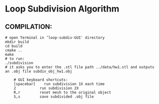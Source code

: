 # Loop Subdivision Algorithm
## COMPILATION:
	# open Terminal in ‘loop-subdiv-GUI' directory
	mkdir build
	cd build
	cmake ..
	make
	# to run:
	./subdivision
	# it asks you to enter the .stl file path ../data/hw1.stl and outputs an .obj file subdiv_obj_hw1.obj

		# GUI keyboard shortcuts:
		[spacebar]    run subdivision 1X each time
  		2           run subdivision 2X
  		R,r         reset mesh to the original object
  		S,s         save subdivided .obj file
